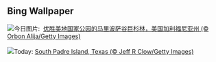 ## Bing Wallpaper
![](https://www.bing.com/th?id=OHR.MariposaGrove_ZH-CN8957145435_UHD.jpg&w=1000)今日图片: &nbsp;[优胜美地国家公园的马里波萨谷巨杉林，美国加利福尼亚州 (© Orbon Alija/Getty Images)](https://www.bing.com/th?id=OHR.MariposaGrove_ZH-CN8957145435_UHD.jpg)
<br><br/>
![](https://www.bing.com/th?id=OHR.SouthPadre_EN-US8601972598_UHD.jpg&w=1000)Today: [South Padre Island, Texas (© Jeff R Clow/Getty Images)](https://www.bing.com/th?id=OHR.SouthPadre_EN-US8601972598_UHD.jpg)
<br><br/>
